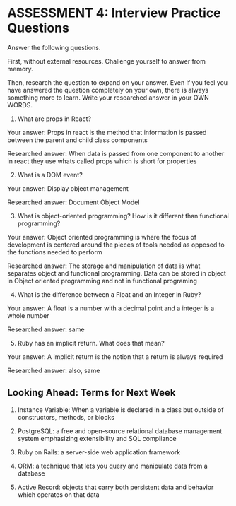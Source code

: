 # ASSESSMENT 4: Interview Practice Questions
Answer the following questions.

First, without external resources. Challenge yourself to answer from memory.

Then, research the question to expand on your answer. Even if you feel you have answered the question completely on your own, there is always something more to learn. Write your researched answer in your OWN WORDS.  

1. What are props in React?

  Your answer: Props in react is the method that information is passed between the parent and child class components 

  Researched answer:
When data is passed from one component to another in react they use whats called props which is short for properties 


2. What is a DOM event?

  Your answer: Display object management 

  Researched answer: Document Object Model



3. What is object-oriented programming? How is it different than functional programming?

  Your answer: Object oriented programming is where the focus of development is centered around the pieces of tools needed as opposed to the functions needed to perform 

  Researched answer: The storage and manipulation of data is what separates object and functional programming. Data can be stored in object in Object oriented programming and not in functional programing 



4. What is the difference between a Float and an Integer in Ruby?

  Your answer: A float is a number with a decimal point and a integer is a whole number

  Researched answer: same



5. Ruby has an implicit return. What does that mean?

  Your answer: A implicit return is the notion that a return is always required 

  Researched answer: also, same



## Looking Ahead: Terms for Next Week

1. Instance Variable: When a variable is declared in a class but outside of constructors, methods, or blocks

2. PostgreSQL: a free and open-source relational database management system emphasizing extensibility and SQL compliance

3. Ruby on Rails: a server-side web application framework 

4. ORM: a technique that lets you query and manipulate data from a database 

5. Active Record: objects that carry both persistent data and behavior which operates on that data
